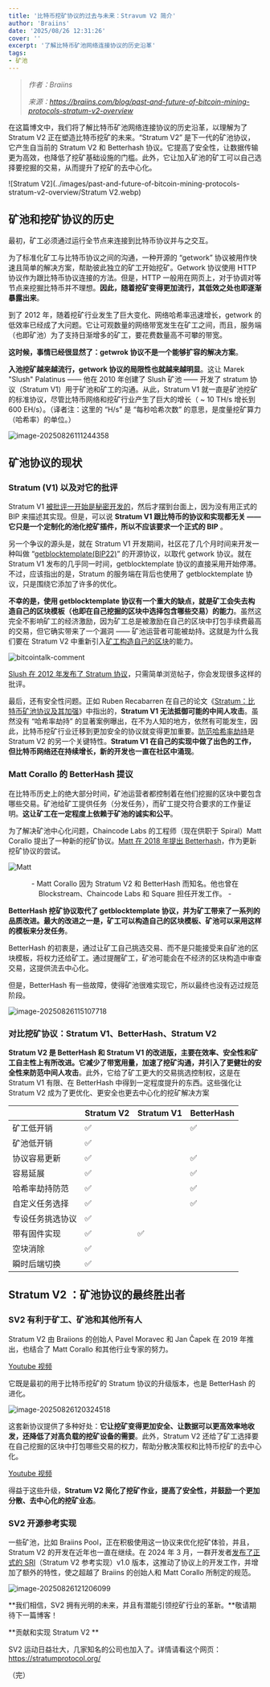 ```yaml
---
title: '比特币挖矿协议的过去与未来：Stravum V2 简介'
author: 'Braiins'
date: '2025/08/26 12:31:26'
cover: ''
excerpt: '了解比特币矿池网络连接协议的历史沿革'
tags:
- 矿池
---
```



> *作者：Braiins*
> 
> *来源：<https://braiins.com/blog/past-and-future-of-bitcoin-mining-protocols-stratum-v2-overview>*



在这篇博文中，我们将了解比特币矿池网络连接协议的历史沿革，以理解为了 Stratum V2 正在塑造比特币挖矿的未来。“Stratum V2” 是下一代的矿池协议，它产生自当前的 Stratum V2 和 Betterhash 协议。它提高了安全性，让数据传输更为高效，也降低了挖矿基础设施的门槛。此外，它让加入矿池的矿工可以自己选择要挖掘的交易，从而提升了挖矿的去中心化。

![Stratum V2](../images/past-and-future-of-bitcoin-mining-protocols-stratum-v2-overview/Stratum V2.webp)

## 矿池和挖矿协议的历史

最初，矿工必须通过运行全节点来连接到比特币协议并与之交互。

为了标准化矿工与比特币协议之间的沟通，一种开源的 “getwork” 协议被用作快速且简单的解决方案，帮助彼此独立的矿工开始挖矿。Getwork 协议使用 HTTP 协议作为跟比特币协议连接的方法。但是，HTTP 一般用在网页上，对于协调对等节点来挖掘比特币并不理想。**因此，随着挖矿变得更加流行，其低效之处也即逐渐暴露出来**。

到了 2012 年，随着挖矿行业发生了巨大变化、网络哈希率迅速增长，getwork 的低效率已经成了大问题。它让可观数量的网络带宽发生在矿工之间，而且，服务端（也即矿池）为了支持日渐增多的矿工，要花费数量高不可攀的带宽。

**这时候，事情已经很显然了：getwrok 协议不是一个能够扩容的解决方案**。

**入池挖矿越来越流行，getwork 协议的局限性也就越来越明显**。这让 Marek "Slush" Palatinus —— 他在 2010 年创建了 Slush 矿池 —— 开发了 stratum 协议（Stratum V1）用于矿池和矿工的沟通。从此，Stratum V1 就一直是矿池挖矿的标准协议，尽管比特币网络和挖矿行业产生了巨大的增长（ ~ 10 TH/s 增长到 600 EH/s）。（译者注：这里的 “H/s” 是 “每秒哈希次数” 的意思，是度量挖矿算力（哈希率）的单位。）

![image-20250826111244358](../images/past-and-future-of-bitcoin-mining-protocols-stratum-v2-overview/image-20250826111244358.png)

## 矿池协议的现状

### Stratum (V1) 以及对它的批评

Stratum V1 [被批评一开始是秘密开发的](https://bitcointalk.org/?topic=557991.msg6079772#msg6079772)，然后才摆到台面上，因为没有用正式的 BIP 来描述其实现。但是，可以说 **Stratum V1 跟比特币的协议和实现都无关 —— 它只是一个定制化的池化挖矿插件，所以不应该要求一个正式的 BIP** 。

另一个争议的源头是，就在 Stratum V1 开发期间，社区花了几个月时间来开发一种叫做 “[getblocktemplate(BIP22)](https://en.bitcoin.it/wiki/BIP_0022)” 的开源协议，以取代 getwork 协议。就在 Stratum V1 发布的几乎同一时间，getblocktemplate 协议的直接采用开始停滞。不过，应该指出的是，Stratum 的服务端在背后也使用了 getblocktemplate 协议，只是围绕它添加了许多的优化。

**不幸的是，使用 getblocktemplate 协议有一个重大的缺点，就是矿工会失去构造自己的区块模板（也即在自己挖掘的区块中选择包含哪些交易）的能力**。虽然这完全不影响矿工的经济激励，因为矿工总是被激励在自己的区块中打包手续费最高的交易，但它确实带来了一个漏洞 —— 矿池运营者可能被劫持。这就是为什么我们要在 Stratum V2 中重新引入[矿工构造自己的区块](https://braiins.com/news/stratum-v2-bitcoin-decentralization)的能力。

![bitcointalk-comment](../images/past-and-future-of-bitcoin-mining-protocols-stratum-v2-overview/bitcointalk-comment.png)

[Slush 在 2012 年发布了 Stratum 协议](https://bitcointalk.org/index.php?topic=108533.0)，只需简单浏览帖子，你会发现很多这样的批评。

最后，还有安全性问题。正如 Ruben Recabarren 在自己的论文《[Stratum：比特币矿池协议及其加强](https://arxiv.org/pdf/1703.06545.pdf)》中指出的，**Stratum V1 无法抵御可能的中间人攻击**。虽然没有 “哈希率劫持” 的显著案例曝出，在不为人知的地方，依然有可能发生，因此，比特币挖矿行业迁移到更加安全的协议就变得更加重要。[防范哈希率劫持](https://braiins.com/news/hashrate-robbery-stratum-v2-fixes-this-and-more)是 Stratum V2 的另一个关键特性。**Stratum V1 在自己的实现中做了出色的工作，但比特币网络还在持续增长，新的开发也一直在社区中涌现**。

### Matt Corallo 的 BetterHash 提议

在比特币历史上的绝大部分时间，矿池运营者都控制着在他们挖掘的区块中要包含哪些交易。矿池给矿工提供任务（分发任务），而矿工提交符合要求的工作量证明。**这让矿工在一定程度上依赖于矿池的诚实和公平**。

为了解决矿池中心化问题，Chaincode Labs 的工程师（现在供职于 Spiral）Matt Corallo 提出了一种新的挖矿协议。[Matt 在 2018 年提出 Betterhash](https://github.com/TheBlueMatt/bips/blob/betterhash/bip-XXXX.mediawiki#Abstract)，作为更新挖矿协议的尝试。

![Matt](../images/past-and-future-of-bitcoin-mining-protocols-stratum-v2-overview/Matt.png)

<p style="text-align:center">- Matt Corallo 因为 Stratum V2 和 BetterHash 而知名。他也曾在 Blockstream、Chaincode Labs 和 Square 担任开发工作。 -</p>


**BetterHash 挖矿协议取代了 getblocktemplate 协议，并为矿工带来了一系列的品质改进。最大的改进之一是，矿工可以构造自己的区块模板、矿池可以采用这样的模板来分发任务**。

BetterHash 的初衷是，通过让矿工自己挑选交易、而不是只能接受来自矿池的区块模板，将权力还给矿工。通过提醒矿工，矿池可能会在不经济的区块构造中审查交易，这提供流去中心化。

但是，BetterHash 有一些故障，使得矿池很难实现它，所以最终也没有迈过规范阶段。

![image-20250826115107718](../images/past-and-future-of-bitcoin-mining-protocols-stratum-v2-overview/image-20250826115107718.png)

### 对比挖矿协议：Stratum V1、BetterHash、Stratum V2

**Stratum V2 是 BetterHash 和 Stratum V1 的改进版，主要在效率、安全性和矿工自主性上有所改进。它减少了带宽用量，加速了挖矿沟通，并引入了更健壮的安全性来防范中间人攻击**。此外，它给了矿工更大的交易挑选控制权，这是在 Stratum V1 有限、在 BetterHash 中得到一定程度提升的东西。这些强化让 Stratum V2 成为了更优化、更安全也更去中心化的挖矿解决方案

|                  | Stratum V2         | Stratum V1         | BetterHash         |
| ---------------- | ------------------ | ------------------ | ------------------ |
| 矿工低开销       | :white_check_mark: |                    | :white_check_mark: |
| 矿池低开销       | :white_check_mark: |                    |                    |
| 协议容易更新     | :white_check_mark: |                    | :white_check_mark: |
| 容易延展         | :white_check_mark: |                    | :white_check_mark: |
| 哈希率劫持防范   | :white_check_mark: |                    | :white_check_mark: |
| 自定义任务选择   | :white_check_mark: |                    | :white_check_mark: |
| 专设任务挑选协议 | :white_check_mark: |                    |                    |
| 带有固件实现     | :white_check_mark: | :white_check_mark: |                    |
| 空块消除         | :white_check_mark: |                    |                    |
| 瞬时后端切换     | :white_check_mark: |                    |                    |

## Stratum V2 ：矿池协议的最终胜出者

### SV2 有利于矿工、矿池和其他所有人

Stratum V2 由 Braiions 的创始人 Pavel Moravec 和 Jan Čapek 在 2019 年推出，也结合了 Matt Corallo 和其他行业专家的努力。

[Youtube 视频](https://youtu.be/zFoffeeVMCA)

它既是最初的用于比特币挖矿的 Stratum 协议的升级版本，也是 BetterHash 的进化。

![image-20250826120324518](../images/past-and-future-of-bitcoin-mining-protocols-stratum-v2-overview/image-20250826120324518.png)

这套新协议提供了多种好处：**它让挖矿变得更加安全、让数据可以更高效率地收发，还降低了对高负载的挖矿设备的需要**。此外，Stratum V2 还给了矿工选择要在自己挖掘的区块中打包哪些交易的权力，帮助分散决策权和比特币挖矿的去中心化。

[Youtube 视频](https://youtu.be/b5JcrotnIqI)

得益于这些升级，**Stratum V2 简化了挖矿作业，提高了安全性，并鼓励一个更加分散、去中心化的挖矿业态**。

### SV2 开源参考实现

一些矿池，比如 Braiins Pool，正在积极使用这一协议来优化挖矿体验，并且，Stratum V2 的开发在近年也一直在继续。在 2024 年 3 月，一群开发者[发布了正式的 SRI](https://stratumprotocol.org/getting-started/)（Stratum V2 参考实现）v1.0 版本，这推动了协议上的开发工作，并增加了额外的特性，使之超越了 Braiins 的创始人和 Matt Corallo 所制定的规范。

![image-20250826121206099](../images/past-and-future-of-bitcoin-mining-protocols-stratum-v2-overview/image-20250826121206099.png)

**我们相信，SV2 拥有光明的未来，并且有潜能引领挖矿行业的革新。**敬请期待下一篇博客！

**贡献和实现 Stratum V2 **

SV2 运动日益壮大，几家知名的公司也加入了。详情请看这个网页：https://stratumprotocol.org/

（完）